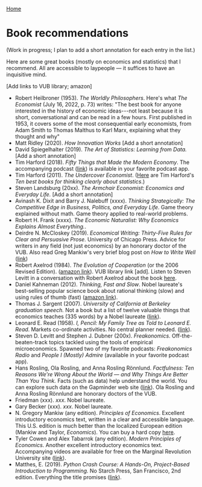 [Home](index.html)

# Book recommendations

(Work in progress; I plan to add a short annotation for each entry in the list.)

Here are some great books (mostly on economics and statistics) that I recommend. All are accessible to laypeople &mdash; it suffices to have an inquisitive mind.

[Add links to VUB library; amazon]


* Robert Heilbroner (1953). *The Worldly Philosophers*. Here's what *The Economist* (July 16, 2022, p. 73) writes: "The best book for anyone interested in the history of economic ideas---not least because it is short, conversational and can be read in a few hours. First published in 1953, it covers some of the most consequential early economists, from Adam Smith to Thomas Malthus to Karl Marx, explaining what they thought and why"
* Matt Ridley (2020). *How Innovation Works* [Add a short annotation]
* David Spiegelhalter (2019). *The Art of Statistics: Learning from Data.* [Add a short annotation]
* Tim Harford (2018). *Fifty Things that Made the Modern Economy*. The accompanying  podcast ([link](https://www.bbc.co.uk/programmes/p04b1g3c/episodes/downloads)) is available in your favorite podcast app. 
* Tim Harford (2011). *The Undercover Economist*. ([Here](https://timharford.com/2022/02/the-ten-best-books-for-thinking-clearly-about-statistics/) are Tim Harford's *Ten best books for thinking clearly about statistics*.)
* Steven Landsburg (20xx). *The Armchair Economist: Economics and Everyday Life.* [Add a short annotation]
* Avinash K. Dixit and Barry J. Nalebuff (xxxx). *Thinking Strategically: The Competitive Edge in Business, Politics, and Everyday Life*. Game theory explained without math. Game theory applied to real-world problems.
* Robert H. Frank (xxxx). *The Economic Naturalist: Why Economics Explains Almost Everything.*.
* Deirdre N. McCloskey (2019). *Economical Writing: Thirty-Five Rules for Clear and Persuasive Prose*. University of Chicago Press. Advice for writers in any field (not just economics) by an honorary doctor of the VUB. Also read Greg Mankiw's very brief blog post on *How to Write Well* ([link](https://gregmankiw.blogspot.com/2006/10/how-to-write-well.html))
* Robert Axelrod (1984). *The Evolution of Cooperation* (or the 2006 Revised Edition). ([amazon link](https://www.amazon.de/-/en/Robert-Axelrod/dp/0465005640/)). VUB library link [add]. Listen to Steven Levitt in a conversation with Robert Axelrod about the book [here](https://freakonomics.com/podcast/pima-robert-axelrod/).
* Daniel Kahneman (2012). *Thinking, Fast and Slow*. Nobel laureate's best-selling popular science book about rational thinking (slow) and using rules of thumb (fast) ([amazon link](https://www.amazon.de/-/en/Daniel-Kahneman/dp/0141033576/)).
* Thomas J. Sargent (2007). *University of California at Berkeley graduation speech.* Not a book but a list of twelve valuable things that economics teaches (335 words) by a Nobel laureate ([link](https://web.archive.org/web/20140811134744/https://files.nyu.edu/ts43/public/personal/UC_graduation.pdf)).
* Leonard E. Read (1958). *I, Pencil: My Family Tree as Told to Leonard E. Read*. Markets co-ordinate activities. No central planner needed. ([link](https://oll.libertyfund.org/title/read-i-pencil-my-family-tree-as-told-to-leonard-e-read-dec-1958)).
* Steven D. Levitt and Stephen J. Dubner (200x). *Freakonomics*. Off-the-beaten-track topics tackled using the tools of empirical microeconomics. Spawned two of my favorite podcasts: *Freakonomics Radio* and *People I (Mostly) Admire* (available in your favorite podcast app).
* Hans Rosling, Ola Rosling, and Anna Rosling R&ouml;nnlund. *Factfulness: Ten Reasons We're Wrong About the World &mdash; and Why Things Are Better Than You Think.* Facts (such as data) help understand the world. You can explore such data on the Gapminder web site ([link](https://www.gapminder.org/resources/)). Ola Rosling and Anna Rosling R&ouml;nnlund are honorary doctors of the VUB.
* Friedman (xxx). *xxx*.  Nobel laureate.
* Gary Becker (xxx). *xxx*.  Nobel laureate.
*  N. Gregory Mankiw (any edition). *Principles of Economics*. Excellent introductory economics text, written in a clear and accessible language. This U.S. edition is much better than the localized European edition (Mankiw and Taylor, *Economics*). You can buy a hard copy [here](https://www.cengage.co.uk/books/9780357038314/). 
* Tyler Cowen and Alex Tabarrok (any edition). *Modern Principles of Economics*. Another excellent introductory economics text. Accompanying videos are available for free on the Marginal Revolution University site ([link](https://mru.org)).
* Matthes, E. (2019). *Python Crash Course: A Hands-On, Project-Based Introduction to Programming.* No Starch Press, San Francisco, 2nd edition. Everything the title promises ([link](https://nostarch.com/pythoncrashcourse2e)).

